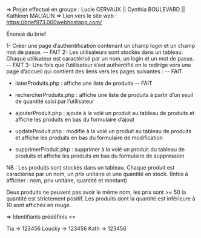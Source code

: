 => Projet effectué en groupe : Lucie CERVAUX || Cynthia BOULEVARD || Kathleen MALIALIN
=> Lien vers le site web : https://brief973.000webhostapp.com/

Énoncé du brief


1- Créer une page d’authentification contenant un champ login et un champ mot de passe. -- FAIT
2- Les utilisateurs sont stockés dans un tableau. Chaque
utilisateur est caractérisé par un nom, un login et un mot de passe. -- FAIT
3- Une fois que l’utilisateur s’est authentifié on le redirige
vers une page d’accueil qui contient des liens vers les pages suivantes : -- FAIT

- listerProduits.php :
affiche une liste de produits -- FAIT

- rechercherProduits.php : 
affiche une liste de produits à partir d’un seuil de quantité saisi par l’utilisateur

- ajouterProduit.php : 
ajoute à la volé un produit au tableau de produits et 
affiche les produits en bas du formulaire d’ajout

- updateProduit.php : 
modifie à la volé un produit au tableau de produits et 
affiche les produits en bas du formulaire de modification 

- supprimerProduit.php : 
supprimer à la volé un produit du tableau de produits et 
affiche les produits en bas du formulaire de suppression 

NB : Les produits sont stockés dans un tableau. 
Chaque produit est caractérisé par un nom, un prix unitaire et une quantité en stock. 
(Infos à afficher : nom, prix unitaire, quantité et montant) 

Deux produits ne peuvent pas avoir le même nom, les prix sont >= 50
la quantité est strictement positif. Les produits dont la quantité est inférieure à 10 sont
affichés en rouge. 

=> Identifiants prédéfinis <=

Tia -> 123456
Loucky -> 123456
Kath -> 123456
